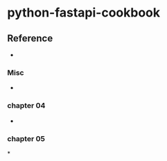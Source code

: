 # python-fastapi-cookbook

## Reference

* [](https://myapollo.com.tw/blog/begin-to-asyncio/)

### Misc

* [](https://blog.wei-lee.me/posts/tech/2020/03/python-table-manners-commitizen/#commitizen_2)

### chapter 04

* [](https://medium.com/@bhuwan.pandey9867/github-authentication-with-python-fastapi-446a20e60d5a)

### chapter 05

*[](https://docs.pytest.org/en/stable/)
